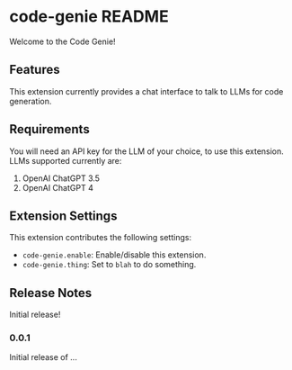 # code-genie README

Welcome to the Code Genie!

## Features

This extension currently provides a chat interface to talk to LLMs for code generation.

## Requirements

You will need an API key for the LLM of your choice, to use this extension. LLMs supported
currently are:

1. OpenAI ChatGPT 3.5
2. OpenAI ChatGPT 4

## Extension Settings

This extension contributes the following settings:

* `code-genie.enable`: Enable/disable this extension.
* `code-genie.thing`: Set to `blah` to do something.


## Release Notes

Initial release!

### 0.0.1

Initial release of ...
